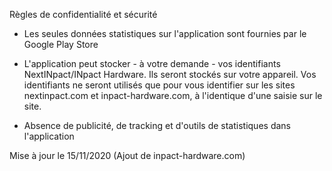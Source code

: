 Règles de confidentialité et sécurité

- Les seules données statistiques sur l'application sont fournies par le Google Play Store

- L'application peut stocker - à votre demande - vos identifiants NextINpact/INpact Hardware. Ils seront stockés sur votre
appareil.
Vos identifiants ne seront utilisés que pour vous identifier sur les sites nextinpact.com et inpact-hardware.com, à l'identique
d'une saisie sur le site.

- Absence de publicité, de tracking et d'outils de statistiques dans l'application

Mise à jour le 15/11/2020 (Ajout de inpact-hardware.com)